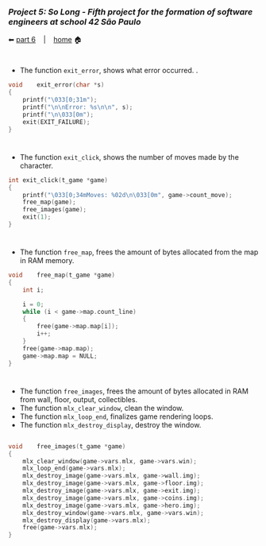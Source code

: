 ### _Project 5: So Long - Fifth project for the formation of software engineers at school 42 São Paulo_

 ⬅ [part 6](https://github.com/Vinicius-Santoro/42-formation-lvl1-5.so-long/blob/main/READMES/06.move.md) &nbsp;&nbsp;&nbsp;|&nbsp;&nbsp;&nbsp; [home](https://github.com/Vinicius-Santoro/42-formation-lvl1-5.so-long) 🏠
 
<h1></h1>

- The function `exit_error`, shows what error occurred. .

```c
void	exit_error(char *s)
{	
	printf("\033[0;31m");
	printf("\n\nError: %s\n\n", s);
	printf("\n\033[0m");
	exit(EXIT_FAILURE);
}
```
<h1></h1>

- The function `exit_click`, shows the number of moves made by the character.
```c
int	exit_click(t_game *game)
{
	printf("\033[0;34mMoves: %02d\n\033[0m", game->count_move);
	free_map(game);
	free_images(game);
	exit(1);
}
```

<h1></h1>

- The function `free_map`, frees the amount of bytes allocated from the map in RAM memory.

```c
void	free_map(t_game *game)
{
	int	i;

	i = 0;
	while (i < game->map.count_line)
	{
		free(game->map.map[i]);
		i++;
	}
	free(game->map.map);
	game->map.map = NULL;
}
```
<h1></h1>

- The function `free_images`, frees the amount of bytes allocated in RAM from wall, floor, output, collectibles.
- The function `mlx_clear_window`, clean the window.
- The function `mlx_loop_end`, finalizes game rendering loops.
- The function `mlx_destroy_display`, destroy the window.

```c

void	free_images(t_game *game)
{
	mlx_clear_window(game->vars.mlx, game->vars.win);
	mlx_loop_end(game->vars.mlx);
	mlx_destroy_image(game->vars.mlx, game->wall.img);
	mlx_destroy_image(game->vars.mlx, game->floor.img);
	mlx_destroy_image(game->vars.mlx, game->exit.img);
	mlx_destroy_image(game->vars.mlx, game->coins.img);
	mlx_destroy_image(game->vars.mlx, game->hero.img);
	mlx_destroy_window(game->vars.mlx, game->vars.win);
	mlx_destroy_display(game->vars.mlx);
	free(game->vars.mlx);
}
```
